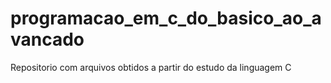 # programacao_em_c_do_basico_ao_avancado
Repositorio com arquivos obtidos a partir do estudo da linguagem C 
